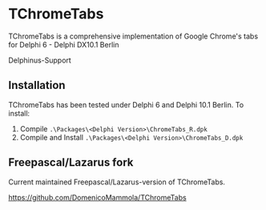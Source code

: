 # TChromeTabs

TChromeTabs is a comprehensive implementation of Google Chrome's tabs for Delphi 6 - Delphi DX10.1 Berlin

Delphinus-Support

## Installation

TChromeTabs has been tested under Delphi 6 and Delphi 10.1 Berlin. To install:

1. Compile `.\Packages\<Delphi Version>\ChromeTabs_R.dpk`
2. Compile and Install `.\Packages\<Delphi Version>\ChromeTabs_D.dpk`

## Freepascal/Lazarus fork

Current maintained Freepascal/Lazarus-version of TChromeTabs.

https://github.com/DomenicoMammola/TChromeTabs
